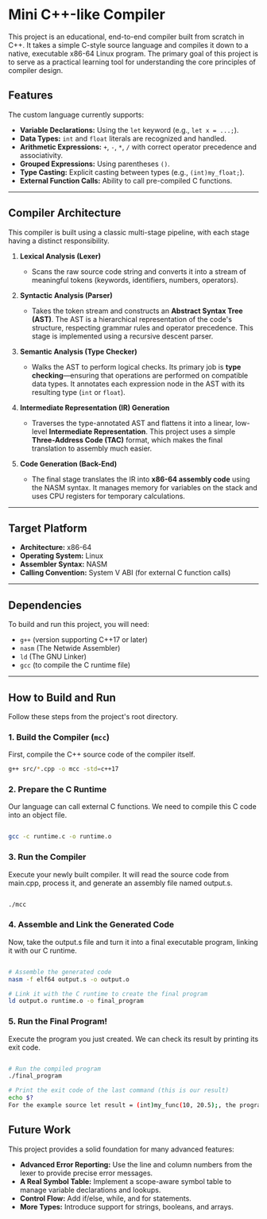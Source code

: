 # Mini C++-like Compiler

This project is an educational, end-to-end compiler built from scratch in C++. It takes a simple C-style source language and compiles it down to a native, executable x86-64 Linux program. The primary goal of this project is to serve as a practical learning tool for understanding the core principles of compiler design.

## Features

The custom language currently supports:
* **Variable Declarations:** Using the `let` keyword (e.g., `let x = ...;`).
* **Data Types:** `int` and `float` literals are recognized and handled.
* **Arithmetic Expressions:** `+`, `-`, `*`, `/` with correct operator precedence and associativity.
* **Grouped Expressions:** Using parentheses `()`.
* **Type Casting:** Explicit casting between types (e.g., `(int)my_float;`).
* **External Function Calls:** Ability to call pre-compiled C functions.

---
## Compiler Architecture

This compiler is built using a classic multi-stage pipeline, with each stage having a distinct responsibility.

1.  **Lexical Analysis (Lexer)**
    * Scans the raw source code string and converts it into a stream of meaningful tokens (keywords, identifiers, numbers, operators).

2.  **Syntactic Analysis (Parser)**
    * Takes the token stream and constructs an **Abstract Syntax Tree (AST)**. The AST is a hierarchical representation of the code's structure, respecting grammar rules and operator precedence. This stage is implemented using a recursive descent parser.

3.  **Semantic Analysis (Type Checker)**
    * Walks the AST to perform logical checks. Its primary job is **type checking**—ensuring that operations are performed on compatible data types. It annotates each expression node in the AST with its resulting type (`int` or `float`).

4.  **Intermediate Representation (IR) Generation**
    * Traverses the type-annotated AST and flattens it into a linear, low-level **Intermediate Representation**. This project uses a simple **Three-Address Code (TAC)** format, which makes the final translation to assembly much easier.

5.  **Code Generation (Back-End)**
    * The final stage translates the IR into **x86-64 assembly code** using the NASM syntax. It manages memory for variables on the stack and uses CPU registers for temporary calculations.

---
## Target Platform
* **Architecture:** x86-64
* **Operating System:** Linux
* **Assembler Syntax:** NASM
* **Calling Convention:** System V ABI (for external C function calls)

---
## Dependencies
To build and run this project, you will need:
* `g++` (version supporting C++17 or later)
* `nasm` (The Netwide Assembler)
* `ld` (The GNU Linker)
* `gcc` (to compile the C runtime file)

---
## How to Build and Run

Follow these steps from the project's root directory.

### 1. Build the Compiler (`mcc`)
First, compile the C++ source code of the compiler itself.
```bash
g++ src/*.cpp -o mcc -std=c++17
```
### 2. Prepare the C Runtime
Our language can call external C functions. We need to compile this C code into an object file.

```Bash

gcc -c runtime.c -o runtime.o

```
### 3. Run the Compiler
Execute your newly built compiler. It will read the source code from main.cpp, process it, and generate an assembly file named output.s.

```Bash

./mcc
```
### 4. Assemble and Link the Generated Code
Now, take the output.s file and turn it into a final executable program, linking it with our C runtime.

```Bash

# Assemble the generated code
nasm -f elf64 output.s -o output.o

# Link it with the C runtime to create the final program
ld output.o runtime.o -o final_program
```
### 5. Run the Final Program!
Execute the program you just created. We can check its result by printing its exit code.

```Bash

# Run the compiled program
./final_program

# Print the exit code of the last command (this is our result)
echo $?
For the example source let result = (int)my_func(10, 20.5);, the program should correctly output 30.
```
## Future Work
This project provides a solid foundation for many advanced features:

* **Advanced Error Reporting:** Use the line and column numbers from the lexer to provide precise error messages.
* **A Real Symbol Table:** Implement a scope-aware symbol table to manage variable declarations and lookups.
* **Control Flow:** Add if/else, while, and for statements.
* **More Types:** Introduce support for strings, booleans, and arrays.